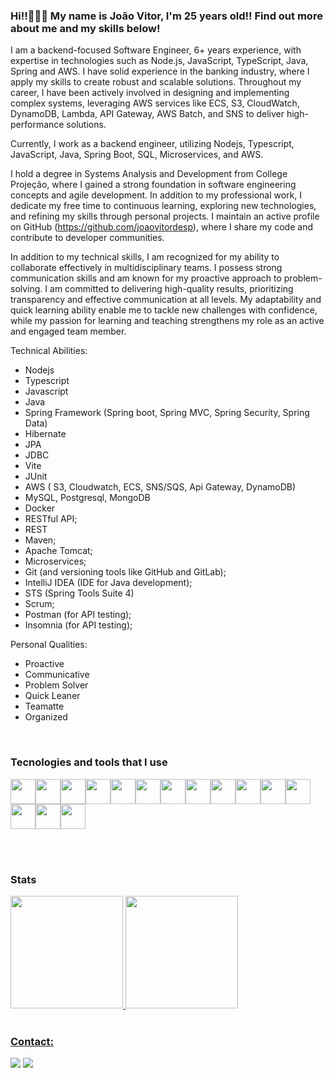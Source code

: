 ### Hi!!👋👋👋  My name is João Vitor, I'm 25 years old!! Find out more about me and my skills below! 



I am a backend-focused Software Engineer, 6+ years experience, with expertise in technologies such as Node.js, JavaScript, TypeScript, Java, Spring and AWS. I have solid experience in the banking industry, where I apply my skills to create robust and scalable solutions. Throughout my career, I have been actively involved in designing and implementing complex systems, leveraging AWS services like ECS, S3, CloudWatch, DynamoDB, Lambda, API Gateway, AWS Batch, and SNS to deliver high-performance solutions.

Currently, I work as a backend engineer, utilizing Nodejs, Typescript, JavaScript, Java, Spring Boot, SQL, Microservices, and AWS.

I hold a degree in Systems Analysis and Development from College Projeção, where I gained a strong foundation in software engineering concepts and agile development. In addition to my professional work, I dedicate my free time to continuous learning, exploring new technologies, and refining my skills through personal projects. I maintain an active profile on GitHub (https://github.com/joaovitordesp), where I share my code and contribute to developer communities.

In addition to my technical skills, I am recognized for my ability to collaborate effectively in multidisciplinary teams. I possess strong communication skills and am known for my proactive approach to problem-solving. I am committed to delivering high-quality results, prioritizing transparency and effective communication at all levels. My adaptability and quick learning ability enable me to tackle new challenges with confidence, while my passion for learning and teaching strengthens my role as an active and engaged team member.

Technical Abilities:
- Nodejs
- Typescript
- Javascript
- Java
- Spring Framework (Spring boot, Spring MVC, Spring Security, Spring Data)
- Hibernate
- JPA
- JDBC
- Vite
- JUnit
- AWS ( S3, Cloudwatch, ECS, SNS/SQS, Api Gateway, DynamoDB)
- MySQL, Postgresql, MongoDB
- Docker
- RESTful API;
- REST
- Maven;
- Apache Tomcat;
- Microservices;
- Git (and versioning tools like GitHub and GitLab);
- IntelliJ IDEA (IDE for Java development);
- STS (Spring Tools Suite 4)
- Scrum;
- Postman (for API testing);
- Insomnia (for API testing);

Personal Qualities:
- Proactive
- Communicative
- Problem Solver
- Quick Leaner
- Teamatte
- Organized

<br />


### Tecnologies and tools that I use

<img src="https://cdn.jsdelivr.net/gh/devicons/devicon/icons/bootstrap/bootstrap-original-wordmark.svg" width="40" height="40"/><img src="https://cdn.jsdelivr.net/gh/devicons/devicon/icons/css3/css3-original-wordmark.svg" width="40" height="40"/><img src="https://cdn.jsdelivr.net/gh/devicons/devicon/icons/git/git-original-wordmark.svg" width="40" height="40"/><img src="https://cdn.jsdelivr.net/gh/devicons/devicon/icons/gradle/gradle-plain-wordmark.svg" width="40" height="40"/><img src="https://cdn.jsdelivr.net/gh/devicons/devicon/icons/java/java-original-wordmark.svg" width="40" height="40"/><img src="https://cdn.jsdelivr.net/gh/devicons/devicon/icons/javascript/javascript-original.svg" width="40" height="40"/><img src="https://cdn.jsdelivr.net/gh/devicons/devicon/icons/mongodb/mongodb-original-wordmark.svg" width="40" height="40"/><img src="https://cdn.jsdelivr.net/gh/devicons/devicon/icons/mysql/mysql-original-wordmark.svg" width="40" height="40"/><img src="https://cdn.jsdelivr.net/gh/devicons/devicon/icons/nodejs/nodejs-original-wordmark.svg" width="40" height="40"/><img src="https://cdn.jsdelivr.net/gh/devicons/devicon/icons/postgresql/postgresql-original-wordmark.svg" width="40" height="40"/><img src="https://cdn.jsdelivr.net/gh/devicons/devicon/icons/react/react-original-wordmark.svg" width="40" height="40"/><img src="https://cdn.jsdelivr.net/gh/devicons/devicon/icons/sequelize/sequelize-original-wordmark.svg" width="40" height="40"/><img src="https://cdn.jsdelivr.net/gh/devicons/devicon/icons/spring/spring-original-wordmark.svg" width="40" height="40"/><img src="https://cdn.jsdelivr.net/gh/devicons/devicon/icons/microsoftsqlserver/microsoftsqlserver-plain-wordmark.svg" width="40" height="40"/><img src="https://cdn.jsdelivr.net/gh/devicons/devicon/icons/tomcat/tomcat-original-wordmark.svg" width="40" height="40"/>
  
 <br /><br /> 

### Stats

<div>
<a href="https://github.com/joaovitordesp">
<img height="180em" src="https://github-readme-stats.vercel.app/api/top-langs/?username=joaovitordesp&layout=compact&langs_count=7&theme=dracula"/>
<img height="180em" src="https://github-readme-stats.vercel.app/api?username=joaovitordesp&show_icons=true&theme=radical&include_all_commits=true&count_private=true"/>
</div>
  

<br />  
  
### Contact:

<div>


<a href = "mailto:joaovitordesousapereira@gmail.com"><img src="https://img.shields.io/badge/Gmail-D14836?style=for-the-badge&logo=gmail&logoColor=white" target="_blank"></a>
<a href="https://www.linkedin.com/in/joao-vitor-desp/" target="_blank"><img src="https://img.shields.io/badge/-LinkedIn-%230077B5?style=for-the-badge&logo=linkedin&logoColor=white" target="_blank"></a>   
</div>



          


